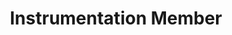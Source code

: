 ---
layout: member
weight: 5000
name: Amanpreet Tithh
title: Instrumentation Member
project: BioT
img: /assets/images/members/Aman.jpg
email: amantithh@gmail.com
biography: Amanpreet (Aman) Tithh is a third year Chemical Engineering student, who is currently in Co-op until December, 2018. Aman has a fond interest for brewing and using engineering to optimize the process. As a member of the instrumentation team on BioT, Aman works along side his team members to create craft brewing technologies and an automated brewing system. He hopes to optimize the brewing process to brew the perfect beer, while lowering the costs for the process.
linkedin: https://www.linkedin.com/in/aman-tithh-403559124
---